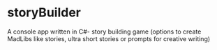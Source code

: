 # storyBuilder
A console app written in C#- story building game (options to create MadLibs like stories, ultra short stories or prompts for creative writing) 
